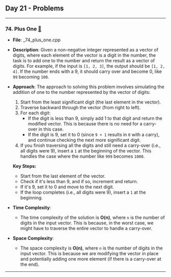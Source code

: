 ## Day 21 - Problems

---

### 74. **Plus One** [🧲](./_74_plus_one.cpp)
   - **File**: _74_plus_one.cpp
   - **Description**: 
     Given a non-negative integer represented as a vector of digits, where each element of the vector is a digit in the number, the task is to add one to the number and return the result as a vector of digits. For example, if the input is `[1, 2, 3]`, the output should be `[1, 2, 4]`. If the number ends with a 9, it should carry over and become 0, like `99` becoming `100`.

   - **Approach**: 
     The approach to solving this problem involves simulating the addition of one to the number represented by the vector of digits:
     1. Start from the least significant digit (the last element in the vector).
     2. Traverse backward through the vector (from right to left).
     3. For each digit:
        - If the digit is less than 9, simply add 1 to that digit and return the modified vector. This is because there is no need for a carry-over in this case.
        - If the digit is 9, set it to 0 (since `9 + 1` results in `0` with a carry), and continue checking the next more significant digit.
     4. If you finish traversing all the digits and still need a carry-over (i.e., all digits were 9), insert a `1` at the beginning of the vector. This handles the case where the number like `999` becomes `1000`.

     **Key Steps:**
     - Start from the last element of the vector.
     - Check if it's less than 9, and if so, increment and return.
     - If it's 9, set it to 0 and move to the next digit.
     - If the loop completes (i.e., all digits were 9), insert a `1` at the beginning.

   - **Time Complexity**:
     - The time complexity of the solution is **O(n)**, where `n` is the number of digits in the input vector. This is because, in the worst case, we might have to traverse the entire vector to handle a carry-over.

   - **Space Complexity**:
     - The space complexity is **O(n)**, where `n` is the number of digits in the input vector. This is because we are modifying the vector in place and potentially adding one more element (if there is a carry-over at the end).

   ---